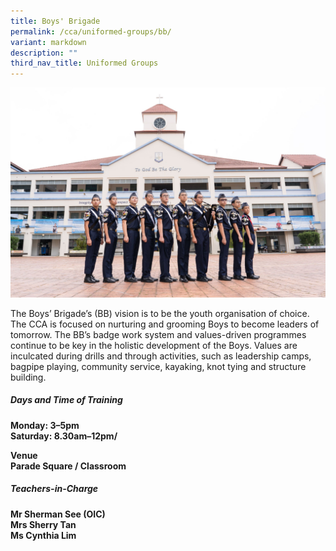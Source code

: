 ```yaml
---
title: Boys' Brigade
permalink: /cca/uniformed-groups/bb/
variant: markdown
description: ""
third_nav_title: Uniformed Groups
---
```

![](/images/2023images/CCAs%202023/bb%202023.jpg)

The Boys’ Brigade’s (BB) vision is to be the youth organisation of choice. The CCA is focused on nurturing and grooming Boys to become leaders of tomorrow. The BB’s badge work system and values-driven programmes continue to be key in the holistic development of the Boys. Values are inculcated during drills and through activities, such as leadership camps, bagpipe playing, community service, kayaking, knot tying and structure building.

  

<h5>Days and Time of Training&nbsp;</h5>
<b>
Monday: 3–5pm  <br>
Saturday: 8.30am–12pm/<br>

Venue<br>
Parade Square / Classroom
</b>
  

<h5>Teachers-in-Charge</h5>
<b>
Mr Sherman See (OIC)&nbsp;<br>
Mrs Sherry Tan<br>
Ms Cynthia Lim<br>
</b>